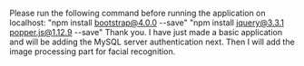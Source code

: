 Please run the following command before running the application on localhost:
"npm install bootstrap@4.0.0 --save"
"npm install jquery@3.3.1 popper.js@1.12.9 --save"
Thank you.
I have just made a basic application and will be adding the MySQL server authentication next. Then I will add the image processing part for facial recognition.